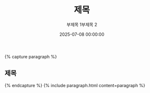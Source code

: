 ﻿---
title: "제목"
date: 2025-07-08 00:00:00
layout: post
image: "images/Image.png"
subtitle: 
 - "부제목 1"
 - "부제목 2"
description: "소개"
order: 9800
AutoContents: false
---

{% capture paragraph %}
## **제목**

{% endcapture %}
{% include paragraph.html content=paragraph %}


